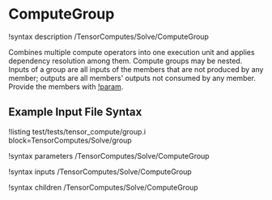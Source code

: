 # ComputeGroup

!syntax description /TensorComputes/Solve/ComputeGroup

Combines multiple compute operators into one execution unit and applies dependency resolution among
them. Compute groups may be nested. Inputs of a group are all inputs of the members that are not
produced by any member; outputs are all members' outputs not consumed by any member. Provide the
members with [!param](/TensorComputes/Solve/ComputeGroup/computes).

## Example Input File Syntax

!listing test/tests/tensor_compute/group.i block=TensorComputes/Solve/group

!syntax parameters /TensorComputes/Solve/ComputeGroup

!syntax inputs /TensorComputes/Solve/ComputeGroup

!syntax children /TensorComputes/Solve/ComputeGroup
